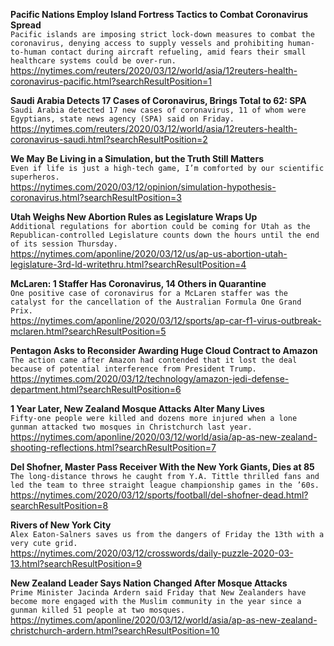 **Pacific Nations Employ Island Fortress Tactics to Combat Coronavirus Spread**\
`Pacific islands are imposing strict lock-down measures to combat the coronavirus, denying access to supply vessels and prohibiting human-to-human contact during aircraft refueling, amid fears their small healthcare systems could be over-run.`\
https://nytimes.com/reuters/2020/03/12/world/asia/12reuters-health-coronavirus-pacific.html?searchResultPosition=1

**Saudi Arabia Detects 17 Cases of Coronavirus, Brings Total to 62: SPA**\
`Saudi Arabia detected 17 new cases of coronavirus, 11 of whom were Egyptians, state news agency (SPA) said on Friday.`\
https://nytimes.com/reuters/2020/03/12/world/asia/12reuters-health-coronavirus-saudi.html?searchResultPosition=2

**We May Be Living in a Simulation, but the Truth Still Matters**\
`Even if life is just a high-tech game, I’m comforted by our scientific superheros.`\
https://nytimes.com/2020/03/12/opinion/simulation-hypothesis-coronavirus.html?searchResultPosition=3

**Utah Weighs New Abortion Rules as Legislature Wraps Up**\
`Additional regulations for abortion could be coming for Utah as the Republican-controlled Legislature counts down the hours until the end of its session Thursday. `\
https://nytimes.com/aponline/2020/03/12/us/ap-us-abortion-utah-legislature-3rd-ld-writethru.html?searchResultPosition=4

**McLaren: 1 Staffer Has Coronavirus, 14 Others in Quarantine**\
`One positive case of coronavirus for a McLaren staffer was the catalyst for the cancellation of the Australian Formula One Grand Prix.`\
https://nytimes.com/aponline/2020/03/12/sports/ap-car-f1-virus-outbreak-mclaren.html?searchResultPosition=5

**Pentagon Asks to Reconsider Awarding Huge Cloud Contract to Amazon**\
`The action came after Amazon had contended that it lost the deal because of potential interference from President Trump.`\
https://nytimes.com/2020/03/12/technology/amazon-jedi-defense-department.html?searchResultPosition=6

**1 Year Later, New Zealand Mosque Attacks Alter Many Lives**\
`Fifty-one people were killed and dozens more injured when a lone gunman attacked two mosques in Christchurch last year.`\
https://nytimes.com/aponline/2020/03/12/world/asia/ap-as-new-zealand-shooting-reflections.html?searchResultPosition=7

**Del Shofner, Master Pass Receiver With the New York Giants, Dies at 85**\
`The long-distance throws he caught from Y.A. Tittle thrilled fans and led the team to three straight league championship games in the ’60s.`\
https://nytimes.com/2020/03/12/sports/football/del-shofner-dead.html?searchResultPosition=8

**Rivers of New York City**\
`Alex Eaton-Salners saves us from the dangers of Friday the 13th with a very cute grid.`\
https://nytimes.com/2020/03/12/crosswords/daily-puzzle-2020-03-13.html?searchResultPosition=9

**New Zealand Leader Says Nation Changed After Mosque Attacks**\
`Prime Minister Jacinda Ardern said Friday that New Zealanders have become more engaged with the Muslim community in the year since a gunman killed 51 people at two mosques.`\
https://nytimes.com/aponline/2020/03/12/world/asia/ap-as-new-zealand-christchurch-ardern.html?searchResultPosition=10

